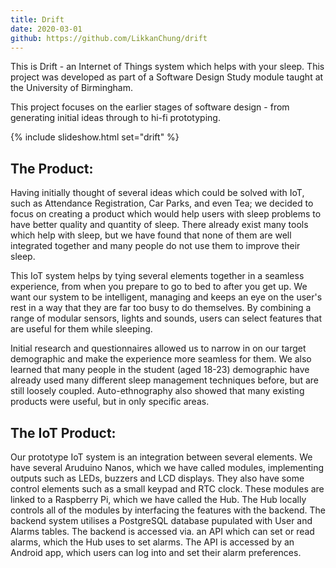 ```yaml
---
title: Drift
date: 2020-03-01
github: https://github.com/LikkanChung/drift
---
```


This is Drift - an Internet of Things system which helps with your sleep. This project was developed as part of a Software Design Study module taught at the University of Birmingham.

This project focuses on the earlier stages of software design - from generating initial ideas through to hi-fi prototyping.

{% include slideshow.html set="drift" %}

## The Product:

Having initially thought of several ideas which could be solved with IoT, such as Attendance Registration, Car Parks, and even Tea; we decided to focus on creating a product which would help users with sleep problems to have better quality and quantity of sleep. There already exist many tools which help with sleep, but we have found that none of them are well integrated together and many people do not use them to improve their sleep.

This IoT system helps by tying several elements together in a seamless experience, from when you prepare to go to bed to after you get up. We want our system to be intelligent, managing and keeps an eye on the user's rest in a way that they are far too busy to do themselves. By combining a range of modular sensors, lights and sounds, users can select features that are useful for them while sleeping.

Initial research and questionnaires allowed us to narrow in on our target demographic and make the experience more seamless for them. We also learned that many people in the student (aged 18-23) demographic have already used many different sleep management techniques before, but are still loosely coupled. Auto-ethnography also showed that many existing products were useful, but in only specific areas.

## The IoT Product:
Our prototype IoT system is an integration between several elements. We have several Aruduino Nanos, which we have called modules, implementing outputs such as LEDs, buzzers and LCD displays. They also have some control elements such as a small keypad and RTC clock. These modules are linked to a Raspberry Pi, which we have called the Hub. The Hub locally controls all of the modules by interfacing the features with the backend. The backend system utilises a PostgreSQL database pupulated with User and Alarms tables. The backend is accessed via. an API which can set or read alarms, which the Hub uses to set alarms. The API is accessed by an Android app, which users can log into and set their alarm preferences.
